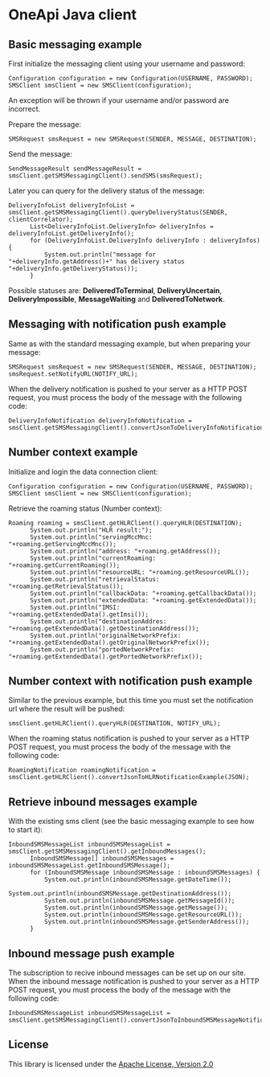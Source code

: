 OneApi Java client
============================

Basic messaging example
-----------------------

First initialize the messaging client using your username and password:

    Configuration configuration = new Configuration(USERNAME, PASSWORD);
    SMSClient smsClient = new SMSClient(configuration);


An exception will be thrown if your username and/or password are incorrect.

Prepare the message:

    SMSRequest smsRequest = new SMSRequest(SENDER, MESSAGE, DESTINATION);


Send the message:

    SendMessageResult sendMessageResult = smsClient.getSMSMessagingClient().sendSMS(smsRequest);


Later you can query for the delivery status of the message:

    DeliveryInfoList deliveryInfoList = smsClient.getSMSMessagingClient().queryDeliveryStatus(SENDER, clientCorrelator);
          List<DeliveryInfoList.DeliveryInfo> deliveryInfos = deliveryInfoList.getDeliveryInfo();
          for (DeliveryInfoList.DeliveryInfo deliveryInfo : deliveryInfos) {
              System.out.println("message for "+deliveryInfo.getAddress()+" has delivery status "+deliveryInfo.getDeliveryStatus());
          }


Possible statuses are: **DeliveredToTerminal**, **DeliveryUncertain**, **DeliveryImpossible**, **MessageWaiting** and **DeliveredToNetwork**.

Messaging with notification push example
-----------------------

Same as with the standard messaging example, but when preparing your message:

    SMSRequest smsRequest = new SMSRequest(SENDER, MESSAGE, DESTINATION);
    smsRequest.setNotifyURL(NOTIFY_URL);


When the delivery notification is pushed to your server as a HTTP POST request, you must process the body of the message with the following code:

    DeliveryInfoNotification deliveryInfoNotification = smsClient.getSMSMessagingClient().convertJsonToDeliveryInfoNotification(JSON);


Number context example
-----------------------

Initialize and login the data connection client:

    Configuration configuration = new Configuration(USERNAME, PASSWORD);
    SMSClient smsClient = new SMSClient(configuration);


Retrieve the roaming status (Number context):

    Roaming roaming = smsClient.getHLRClient().queryHLR(DESTINATION);
          System.out.println("HLR result:");
          System.out.println("servingMccMnc: "+roaming.getServingMccMnc()); 
          System.out.println("address: "+roaming.getAddress()); 
          System.out.println("currentRoaming: "+roaming.getCurrentRoaming()); 
          System.out.println("resourceURL: "+roaming.getResourceURL()); 
          System.out.println("retrievalStatus: "+roaming.getRetrievalStatus()); 
          System.out.println("callbackData: "+roaming.getCallbackData()); 
          System.out.println("extendedData: "+roaming.getExtendedData()); 
          System.out.println("IMSI: "+roaming.getExtendedData().getImsi()); 
          System.out.println("destinationAddres: "+roaming.getExtendedData().getDestinationAddress()); 
          System.out.println("originalNetworkPrefix: "+roaming.getExtendedData().getOriginalNetworkPrefix()); 
          System.out.println("portedNetworkPrefix: "+roaming.getExtendedData().getPortedNetworkPrefix());


Number context with notification push example
-----------------------

Similar to the previous example, but this time you must set the notification url where the result will be pushed:

    smsClient.getHLRClient().queryHLR(DESTINATION, NOTIFY_URL);


When the roaming status notification is pushed to your server as a HTTP POST request, you must process the body of the message with the following code:

    RoamingNotification roamingNotification = smsClient.getHLRClient().convertJsonToHLRNotificationExample(JSON);


Retrieve inbound messages example
-----------------------

With the existing sms client (see the basic messaging example to see how to start it):

    InboundSMSMessageList inboundSMSMessageList =  smsClient.getSMSMessagingClient().getInboundMessages();
          InboundSMSMessage[] inboundSMSMessages = inboundSMSMessageList.getInboundSMSMessage();
          for (InboundSMSMessage inboundSMSMessage : inboundSMSMessages) {
              System.out.println(inboundSMSMessage.getDateTime());
              System.out.println(inboundSMSMessage.getDestinationAddress());
              System.out.println(inboundSMSMessage.getMessageId());
              System.out.println(inboundSMSMessage.getMessage());
              System.out.println(inboundSMSMessage.getResourceURL());
              System.out.println(inboundSMSMessage.getSenderAddress());
          }


Inbound message push example
-----------------------

The subscription to recive inbound messages can be set up on our site.
When the inbound message notification is pushed to your server as a HTTP POST request, you must process the body of the message with the following code:

    InboundSMSMessageList inboundSMSMessageList = smsClient.getSMSMessagingClient().convertJsonToInboundSMSMessageNotificationExample(JSON);


License
-------

This library is licensed under the [Apache License, Version 2.0](http://www.apache.org/licenses/LICENSE-2.0)
